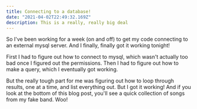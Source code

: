 ```yaml
---
title: Connecting to a database!
date: "2021-04-02T22:49:32.169Z"
description: This is a really, really big deal
---
```


So I've been working for a week (on and off) to get my code connecting to an external mysql server. And I finally, finally got it working tonight!

First I had to figure out how to connect to mysql, which wasn't actually too bad once I figured out the permissions. Then I had to figure out how to make a query, which I eventually got working.

But the really tough part for me was figuring out how to loop through results, one at a time, and list everything out. But I got it working! And if you look at the bottom of this blog post, you'll see a quick collection of songs from my fake band. Woo!

